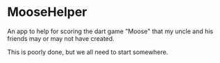 # MooseHelper
An app to help for scoring the dart game "Moose" that my uncle and his friends may or may not have created.

This is poorly done, but we all need to start somewhere.
